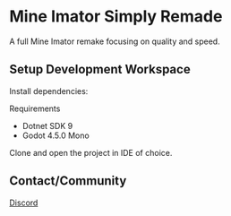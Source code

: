 
# Mine Imator Simply Remade

A full Mine Imator remake focusing on quality and speed.
## Setup Development Workspace

Install dependencies:

Requirements
- Dotnet SDK 9
- Godot 4.5.0 Mono

Clone and open the project in IDE of choice.
## Contact/Community

[Discord](https://discord.gg/gM6S2zMXkv)